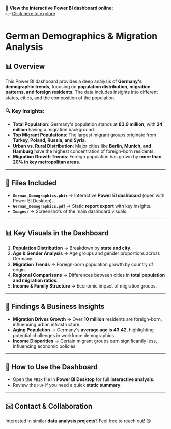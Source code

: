 🔗 **View the interactive Power BI dashboard online:**  
👉 [Click here to explore](https://app.powerbi.com/view?r=eyJrIjoiNGQ5MDRhNzEtM2QzNy00YmYwLTg1MTEtNzZiZjQxY2UwMGNkIiwidCI6IjgxMjcwZjZhLTdjNjUtNGUzNC04NzQzLTFlMGNjYzk2Y2Y1YSJ9)

#  German Demographics & Migration Analysis

## 📊 Overview  
This Power BI dashboard provides a deep analysis of **Germany's demographic trends**, focusing on **population distribution, migration patterns, and foreign residents**. The data includes insights into different states,  cities, and the composition of the population.

### 🔍 Key Insights:
- **Total Population**: Germany's population stands at **83.9 million**, with **24 million** having a migration background.
- **Top Migrant Populations**: The largest migrant groups originate from **Turkey, Poland, Russia, and Syria**.
- **Urban vs. Rural Distribution**: Major cities like **Berlin, Munich, and Hamburg** have the highest concentration of foreign-born residents.
- **Migration Growth Trends**: Foreign population has grown by **more than 20% in key metropolitan areas**.

---

## 📂 Files Included  
- **`German_Demographics.pbix`** → Interactive **Power BI dashboard** (open with Power BI Desktop).  
- **`German_Demographics.pdf`** → Static **report export** with key insights.   
- **`Images/`** → Screenshots of the main dashboard visuals.  

---

## 📊 Key Visuals in the Dashboard  
1. **Population Distribution** → Breakdown by **state and city**.  
2. **Age & Gender Analysis** → Age groups and gender proportions across Germany.  
3. **Migration Trends** → Foreign-born population growth by country of origin.  
4. **Regional Comparisons** → Differences between cities in **total population and migration ratios**.  
5. **Income & Family Structure** → Economic impact of migration groups.  

---

## 🔎 Findings & Business Insights
- **Migration Drives Growth** → Over **10 million** residents are foreign-born, influencing urban infrastructure.
- **Aging Population** → Germany's **average age is 43.42**, highlighting potential challenges in workforce demographics.
- **Income Disparities** → Certain migrant groups earn significantly less, influencing economic policies.

---

## 📢 How to Use the Dashboard  
- Open the `PBIX` file in **Power BI Desktop** for full **interactive analysis**.  
- Review the `PDF` if you need a quick **static summary**.  
  
---

## ✉️ Contact & Collaboration  
Interested in similar **data analysis projects**? Feel free to reach out! 😊
